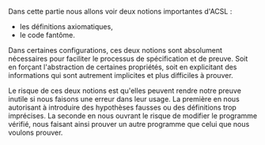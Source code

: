 Dans cette partie nous allons voir deux notions importantes d'ACSL :

- les définitions axiomatiques,
- le code fantôme.

Dans certaines configurations, ces deux notions sont absolument nécessaires pour
faciliter le processus de spécification et de preuve. Soit en forçant 
l'abstraction de certaines propriétés, soit en explicitant des informations qui
sont autrement implicites et plus difficiles à prouver.

Le risque de ces deux notions est qu'elles peuvent rendre notre preuve inutile si
nous faisons une erreur dans leur usage. La première en nous autorisant à 
introduire des hypothèses fausses ou des définitions trop imprécises. La seconde
en nous ouvrant le risque de modifier le programme vérifié, nous faisant 
ainsi prouver un autre programme que celui que nous voulons prouver.
